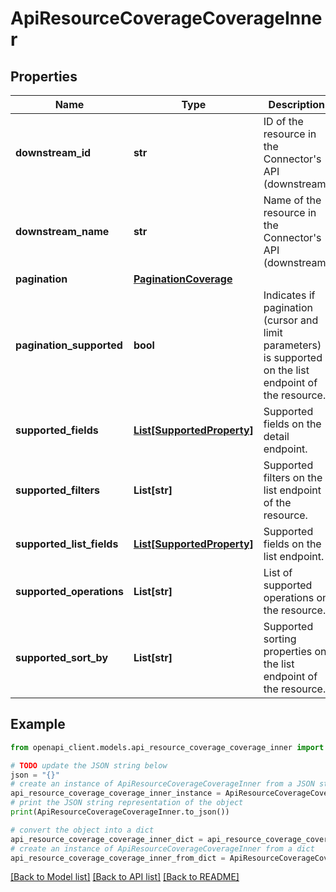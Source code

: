 # ApiResourceCoverageCoverageInner


## Properties

Name | Type | Description | Notes
------------ | ------------- | ------------- | -------------
**downstream_id** | **str** | ID of the resource in the Connector&#39;s API (downstream) | [optional] 
**downstream_name** | **str** | Name of the resource in the Connector&#39;s API (downstream) | [optional] 
**pagination** | [**PaginationCoverage**](PaginationCoverage.md) |  | [optional] 
**pagination_supported** | **bool** | Indicates if pagination (cursor and limit parameters) is supported on the list endpoint of the resource. | [optional] 
**supported_fields** | [**List[SupportedProperty]**](SupportedProperty.md) | Supported fields on the detail endpoint. | [optional] 
**supported_filters** | **List[str]** | Supported filters on the list endpoint of the resource. | [optional] 
**supported_list_fields** | [**List[SupportedProperty]**](SupportedProperty.md) | Supported fields on the list endpoint. | [optional] 
**supported_operations** | **List[str]** | List of supported operations on the resource. | [optional] 
**supported_sort_by** | **List[str]** | Supported sorting properties on the list endpoint of the resource. | [optional] 

## Example

```python
from openapi_client.models.api_resource_coverage_coverage_inner import ApiResourceCoverageCoverageInner

# TODO update the JSON string below
json = "{}"
# create an instance of ApiResourceCoverageCoverageInner from a JSON string
api_resource_coverage_coverage_inner_instance = ApiResourceCoverageCoverageInner.from_json(json)
# print the JSON string representation of the object
print(ApiResourceCoverageCoverageInner.to_json())

# convert the object into a dict
api_resource_coverage_coverage_inner_dict = api_resource_coverage_coverage_inner_instance.to_dict()
# create an instance of ApiResourceCoverageCoverageInner from a dict
api_resource_coverage_coverage_inner_from_dict = ApiResourceCoverageCoverageInner.from_dict(api_resource_coverage_coverage_inner_dict)
```
[[Back to Model list]](../README.md#documentation-for-models) [[Back to API list]](../README.md#documentation-for-api-endpoints) [[Back to README]](../README.md)


